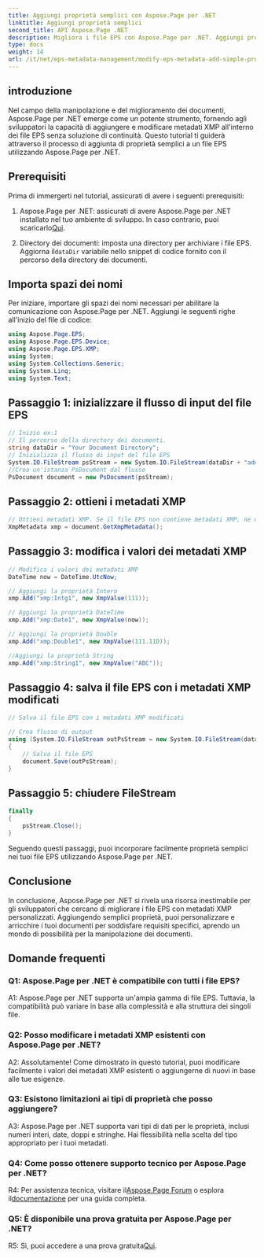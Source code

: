 ```yaml
---
title: Aggiungi proprietà semplici con Aspose.Page per .NET
linktitle: Aggiungi proprietà semplici
second_title: API Aspose.Page .NET
description: Migliora i file EPS con Aspose.Page per .NET. Aggiungi proprietà semplici senza sforzo per metadati di documenti personalizzati.
type: docs
weight: 14
url: /it/net/eps-metadata-management/modify-eps-metadata-add-simple-properties/
---
```

## introduzione

Nel campo della manipolazione e del miglioramento dei documenti, Aspose.Page per .NET emerge come un potente strumento, fornendo agli sviluppatori la capacità di aggiungere e modificare metadati XMP all'interno dei file EPS senza soluzione di continuità. Questo tutorial ti guiderà attraverso il processo di aggiunta di proprietà semplici a un file EPS utilizzando Aspose.Page per .NET.

## Prerequisiti

Prima di immergerti nel tutorial, assicurati di avere i seguenti prerequisiti:

1.  Aspose.Page per .NET: assicurati di avere Aspose.Page per .NET installato nel tuo ambiente di sviluppo. In caso contrario, puoi scaricarlo[Qui](https://releases.aspose.com/page/net/).

2.  Directory dei documenti: imposta una directory per archiviare i file EPS. Aggiorna il`dataDir` variabile nello snippet di codice fornito con il percorso della directory dei documenti.

## Importa spazi dei nomi

Per iniziare, importare gli spazi dei nomi necessari per abilitare la comunicazione con Aspose.Page per .NET. Aggiungi le seguenti righe all'inizio del file di codice:

```csharp
using Aspose.Page.EPS;
using Aspose.Page.EPS.Device;
using Aspose.Page.EPS.XMP;
using System;
using System.Collections.Generic;
using System.Linq;
using System.Text;
```

## Passaggio 1: inizializzare il flusso di input del file EPS

```csharp
// Inizio ex:1
// Il percorso della directory dei documenti.
string dataDir = "Your Document Directory";
// Inizializza il flusso di input del file EPS
System.IO.FileStream psStream = new System.IO.FileStream(dataDir + "add_simple_props_input.eps", System.IO.FileMode.Open, System.IO.FileAccess.Read);
//Crea un'istanza PsDocument dal flusso
PsDocument document = new PsDocument(psStream);
```

## Passaggio 2: ottieni i metadati XMP

```csharp
// Ottieni metadati XMP. Se il file EPS non contiene metadati XMP, ne otteniamo uno nuovo pieno di valori dai commenti sui metadati PS (%%Creator, %%CreateDate, %%Title, ecc.)
XmpMetadata xmp = document.GetXmpMetadata();
```

## Passaggio 3: modifica i valori dei metadati XMP

```csharp
// Modifica i valori dei metadati XMP
DateTime now = DateTime.UtcNow;

// Aggiungi la proprietà Intero
xmp.Add("xmp:Intg1", new XmpValue(111));

// Aggiungi la proprietà DateTime
xmp.Add("xmp:Date1", new XmpValue(now));

// Aggiungi la proprietà Double
xmp.Add("xmp:Double1", new XmpValue(111.11D));

//Aggiungi la proprietà String
xmp.Add("xmp:String1", new XmpValue("ABC"));
```

## Passaggio 4: salva il file EPS con i metadati XMP modificati

```csharp
// Salva il file EPS con i metadati XMP modificati

// Crea flusso di output
using (System.IO.FileStream outPsStream = new System.IO.FileStream(dataDir + "add_simple_props_output.eps", System.IO.FileMode.Create, System.IO.FileAccess.Write))
{
    // Salva il file EPS
    document.Save(outPsStream);
}
```

## Passaggio 5: chiudere FileStream

```csharp
finally
{
    psStream.Close();
}
```

Seguendo questi passaggi, puoi incorporare facilmente proprietà semplici nei tuoi file EPS utilizzando Aspose.Page per .NET.

## Conclusione

In conclusione, Aspose.Page per .NET si rivela una risorsa inestimabile per gli sviluppatori che cercano di migliorare i file EPS con metadati XMP personalizzati. Aggiungendo semplici proprietà, puoi personalizzare e arricchire i tuoi documenti per soddisfare requisiti specifici, aprendo un mondo di possibilità per la manipolazione dei documenti.

## Domande frequenti

### Q1: Aspose.Page per .NET è compatibile con tutti i file EPS?

A1: Aspose.Page per .NET supporta un'ampia gamma di file EPS. Tuttavia, la compatibilità può variare in base alla complessità e alla struttura dei singoli file.

### Q2: Posso modificare i metadati XMP esistenti con Aspose.Page per .NET?

A2: Assolutamente! Come dimostrato in questo tutorial, puoi modificare facilmente i valori dei metadati XMP esistenti o aggiungerne di nuovi in base alle tue esigenze.

### Q3: Esistono limitazioni ai tipi di proprietà che posso aggiungere?

A3: Aspose.Page per .NET supporta vari tipi di dati per le proprietà, inclusi numeri interi, date, doppi e stringhe. Hai flessibilità nella scelta del tipo appropriato per i tuoi metadati.

### Q4: Come posso ottenere supporto tecnico per Aspose.Page per .NET?

 R4: Per assistenza tecnica, visitare il[Aspose.Page Forum](https://forum.aspose.com/c/page/39) o esplora il[documentazione](https://reference.aspose.com/page/net/) per una guida completa.

### Q5: È disponibile una prova gratuita per Aspose.Page per .NET?

 R5: Sì, puoi accedere a una prova gratuita[Qui](https://releases.aspose.com/).